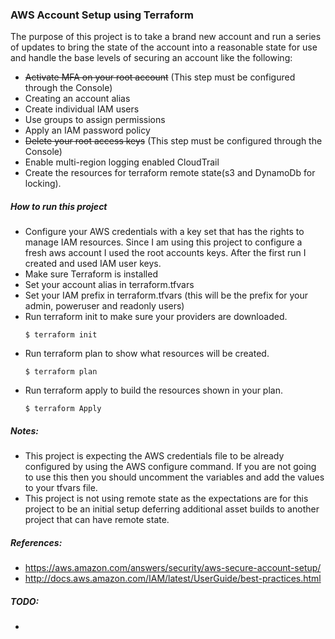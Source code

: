 ### AWS Account Setup using Terraform ###
The purpose of this project is to take a brand new account and run a series of updates to bring the state of the account into a reasonable state for use and handle the base levels of securing an account like the following:
- ~~Activate MFA on your root account~~ (This step must be configured through the Console)
- Creating an account alias
- Create individual IAM users
- Use groups to assign permissions
- Apply an IAM password policy
- ~~Delete your root access keys~~ (This step must be configured through the Console)
- Enable multi-region logging enabled CloudTrail
- Create the resources for terraform remote state(s3 and DynamoDb for locking).

##### How to run this project #####
- Configure your AWS credentials with a key set that has the rights to manage IAM resources. Since I am using this project to configure a fresh aws account I used the root accounts keys. After the first run I created and used IAM user keys.
- Make sure Terraform is installed
- Set your account alias in terraform.tfvars
- Set your IAM prefix in terraform.tfvars (this will be the prefix for your admin, poweruser and readonly users)
- Run terraform init to make sure your providers are downloaded.
    ```
    $ terraform init
    ```
- Run terraform plan to show what resources will be created.
  ```
  $ terraform plan
  ```
- Run terraform apply to build the resources shown in your plan.
  ```
  $ terraform Apply
  ```


##### Notes:
- This project is expecting the AWS credentials file to be already configured by using the AWS configure command. If you are not going to use this then you should uncomment the variables and add the values to your tfvars file.  
- This project is not using remote state as the expectations are for this project to be an initial setup deferring additional asset builds to another project that can have remote state.


##### References:
- https://aws.amazon.com/answers/security/aws-secure-account-setup/
- http://docs.aws.amazon.com/IAM/latest/UserGuide/best-practices.html

##### TODO:
-
